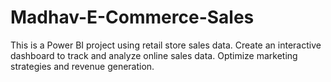 # Madhav-E-Commerce-Sales
 This is a Power BI project using retail store sales data. 
 Create an interactive dashboard to track and analyze online sales data.
 Optimize marketing strategies and revenue generation.
